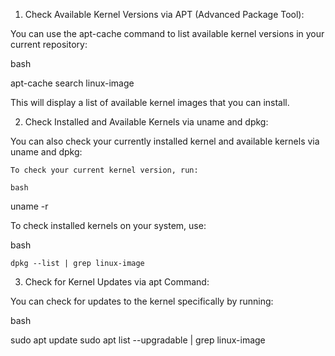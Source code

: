 1. Check Available Kernel Versions via APT (Advanced Package Tool):

You can use the apt-cache command to list available kernel versions in your current repository:

bash

apt-cache search linux-image

This will display a list of available kernel images that you can install.

2. Check Installed and Available Kernels via uname and dpkg:

You can also check your currently installed kernel and available kernels via uname and dpkg:

    To check your current kernel version, run:

    bash

uname -r

To check installed kernels on your system, use:

bash

    dpkg --list | grep linux-image

3. Check for Kernel Updates via apt Command:

You can check for updates to the kernel specifically by running:

bash

sudo apt update
sudo apt list --upgradable | grep linux-image